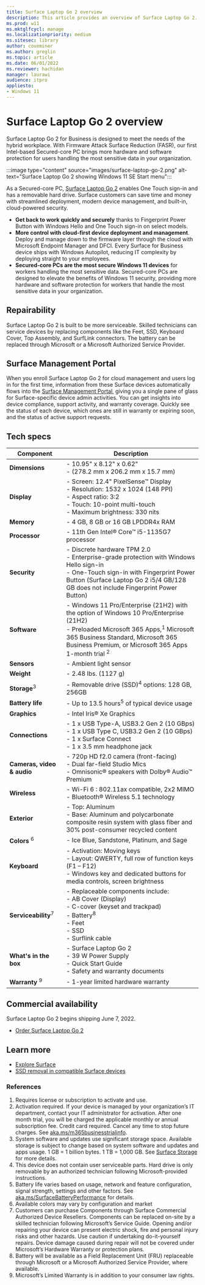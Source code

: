 ```yaml
---
title: Surface Laptop Go 2 overview
description: This article provides an overview of Surface Laptop Go 2.
ms.prod: w11
ms.mktglfcycl: manage
ms.localizationpriority: medium
ms.sitesec: library
author: coveminer
ms.author: greglin
ms.topic: article
ms.date: 06/01/2022
ms.reviewer: hachidan
manager: laurawi
audience: itpro
appliesto:
- Windows 11
---
```


# Surface Laptop Go 2 overview

Surface Laptop Go 2 for Business is designed to meet the needs of the hybrid workplace. With Firmware Attack Surface Reduction (FASR), our first Intel-based Secured-core PC brings more hardware and software protection for users handling the most sensitive data in your organization.

:::image type="content" source="images/surface-laptop-go-2.png" alt-text="Surface Laptop Go 2 showing Windows 11 SE Start menu":::<br>

As a Secured-core PC, [Surface Laptop Go 2](https://www.microsoft.com/surface/business/surface-laptop-go-2) enables One Touch sign-in and has a removable hard drive.  Surface customers can save time and money with streamlined deployment, modern device management, and built-in, cloud-powered security.

- **Get back to work quickly and securely** thanks to Fingerprint Power Button with Windows Hello and One Touch sign-in on select models.
- **More control with cloud-first device deployment and management**. Deploy and manage down to the firmware layer through the cloud with Microsoft Endpoint Manager and DFCI. Every Surface for Business device ships with Windows Autopilot, reducing IT complexity by deploying straight to your employees.
- **Secured-core PCs are the most secure Windows 11 devices** for workers handling the most sensitive data. Secured-core PCs are designed to elevate the benefits of Windows 11 security, providing more hardware and software protection for workers that handle the most sensitive data in your organization.

## Repairability

Surface Laptop Go 2 is built to be more serviceable. Skilled technicians can service devices by replacing components like the Feet, SSD, Keyboard Cover, Top Assembly, and SurfLink connectors. The battery can be replaced through Microsoft or a Microsoft Authorized Service Provider.

## Surface Management Portal

When you enroll Surface Laptop Go 2 for cloud management and users log in  for the first time, information from these Surface devices automatically flows into the [Surface Management Portal](surface-management-portal.md), giving you a single pane of glass for Surface-specific device admin activities. You can get insights into device compliance, support activity, and warranty coverage. Quickly see the status of each device, which ones are still in warranty or expiring soon, and the status of active support requests.

## Tech specs

| Component                  | Description                                                                                                                                                                                                                   |
| -------------------------- | ----------------------------------------------------------------------------------------------------------------------------------------------------------------------------------------------------------------------------- |
| **Dimensions**             | - 10.95" x 8.12" x 0.62"<br>- (278.2 mm x 206.2 mm x 15.7 mm)                                                                                                                                                                     |
| **Display**                | - Screen: 12.4" PixelSense™ Display<br>- Resolution: 1532 x 1024 (148 PPI)<br>- Aspect ratio: 3:2<br>- Touch: 10-point multi-touch<br>- Maximum brightness: 330 nits                                                           |
| **Memory**                 | - 4 GB, 8 GB or 16 GB LPDDR4x RAM                                                                                                                                                                                               |
| **Processor**              | - 11th Gen Intel® Core™ i5-1135G7 processor                                                                                                                                                                                   |
| **Security**               | - Discrete hardware TPM 2.0<br>- Enterprise-grade protection with Windows Hello sign-in<br>- One-Touch sign-in with Fingerprint Power Button (Surface Laptop Go 2 i5/4 GB/128 GB does not include Fingerprint Power Button)       |
| **Software**               | - Windows 11 Pro/Enterprise (21H2) with the option of Windows 10 Pro/Enterprise (21H2)<br>- Preloaded Microsoft 365 Apps,<sup>1</sup>  Microsoft 365 Business Standard, Microsoft 365 Business Premium, or Microsoft 365 Apps 1-month trial <sup>2</sup>  |
| **Sensors**                | - Ambient light sensor                                                                                                                                                                                                        |
| **Weight**                 | - 2.48 lbs. (1127 g)                                                                                                                                                                                                           |
| **Storage**<sup>3</sup>    | - Removable drive (SSD)<sup>4</sup>  options: 128 GB, 256GB                                                                                                                                                                                 |
| **Battery life**           | - Up to 13.5 hours<sup>5</sup> of typical device usage                                                                                                                                                                                    |
| **Graphics**               | - Intel Iris® Xe Graphics                                                                                                                                                                                                     |
| **Connections**            | - 1 x USB Type-A, USB3.2 Gen 2 (10 GBps)<br>- 1 x USB Type C, USB3.2 Gen 2 (10 GBps)<br>- 1 x Surface Connect<br>- 1 x 3.5  mm headphone jack                                                                                    |
| **Cameras, video & audio** | - 720p HD f2.0 camera (front-facing)<br>- Dual far-field Studio Mics<br>- Omnisonic® speakers with Dolby® Audio™ Premium                                                                                                      |
| **Wireless**               | - Wi-Fi 6 : 802.11ax compatible, 2x2 MIMO<br>- Bluetooth® Wireless 5.1 technology                                                                                                                                             |
| **Exterior**               | - Top: Aluminum<br>- Base: Aluminum and polycarbonate composite resin system with glass fiber and 30% post-consumer recycled content                                                                                          |
| **Colors** <sup>6</sup>    | - Ice Blue, Sandstone, Platinum, and Sage                                                                                                                                                                                     |
| **Keyboard**               | - Activation: Moving keys<br>- Layout: QWERTY, full row of function keys (F1 – F12)<br>- Windows key and dedicated buttons for media controls, screen brightness                                                              |
| **Serviceability**<sup>7</sup> | - Replaceable components include:<br>- AB Cover (Display)<br>- C-cover (keyset and trackpad)<br>- Battery<sup>8</sup> <br>- Feet<br>- SSD<br>- Surflink cable                                                                              |
| **What's in the box**      | - Surface Laptop Go 2<br>- 39 W Power Supply<br>- Quick Start Guide<br>- Safety and warranty documents                                                                                                                                     |
| **Warranty** <sup>9</sup>               | - 1-year limited hardware warranty                                                                                                                                                                                            |

## Commercial availability

Surface Laptop Go 2 begins shipping June 7, 2022. 

- [Order Surface Laptop Go 2](https://www.microsoft.com/surface/business/surface-laptop-go-2) 

## Learn more

- [Explore Surface](https://exploresurface.com) 
- [SSD removal in compatible Surface devices](surface-ssd-removal-guide.md)


### References

1. Requires license or subscription to activate and use.
2. Activation required. If your device is managed by your organization’s IT department, contact your IT administrator for activation. After one month trial, you will be charged the applicable monthly or annual subscription fee. Credit card required. Cancel any time to stop future charges. See [aka.ms/m365businesstrialinfo](https://aka.ms/m365businesstrialinfo).
3. System software and updates use significant storage space. Available storage is subject to change based on system software and updates and apps usage. 1 GB = 1 billion bytes. 1 TB = 1,000 GB. See [Surface Storage](https://support.microsoft.com/help/4023513/surface-surface-storage?os=windows-10&=undefined) for more details.
4. This device does not contain user serviceable parts. Hard drive is only removable by an authorized technician following Microsoft-provided instructions.
5. Battery life varies based on usage, network and feature configuration, signal strength, settings and other factors. See [aka.ms/SurfaceBatteryPerformance](https://aka.ms/SurfaceBatteryPerformance) for details.
6. Available colors may vary by configuration and market
7. Customers can purchase Components through Surface Commercial Authorized Device Resellers. Components can be replaced on-site by a skilled technician following Microsoft’s Service Guide. Opening and/or repairing your device can present electric shock, fire and personal injury risks and other hazards. Use caution if undertaking do-it-yourself repairs. Device damage caused during repair will not be covered under Microsoft’s Hardware Warranty or protection plans.
8. Battery will be available as a Field Replacement Unit (FRU) replaceable through Microsoft or a Microsoft Authorized Service Provider, where available. 
9. Microsoft’s Limited Warranty is in addition to your consumer law rights.
